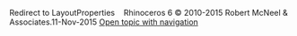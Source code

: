 ---
---

Redirect to LayoutProperties&#160;
&#160;
Rhinoceros 6 © 2010-2015 Robert McNeel &amp; Associates.11-Nov-2015
 [Open topic with navigation](layoutproperties.html) 

